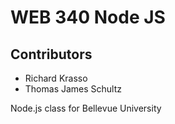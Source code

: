 # WEB 340 Node JS
## Contributors

* Richard Krasso
* Thomas James Schultz

Node.js class for Bellevue University